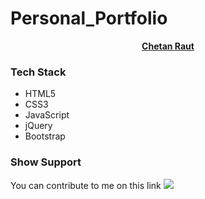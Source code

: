 # Personal_Portfolio


<div style="text-align: center;">
<a href="https://github.com/Chetan-Raut/Chetan_Portfolio/"><strong>Chetan Raut</strong></a>
</div>


<h3>Tech Stack </h3>

<ul>
<li> HTML5 </li>
<li> CSS3 </li>
<li> JavaScript </li>
<li> jQuery </li>
<li> Bootstrap </li>
</ul>

<h3> Show Support </h3>

<p> You can contribute to me on this link
<a href="https://buymeacoffee.com/chetanraut"><img src="Buymeacoffee.png" alt="Buy Me A Coffee" height= "10px" width= "150px" ></a>
</p>
